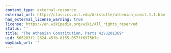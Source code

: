 ```yaml
---
content_type: external-resource
external_url: http://classics.mit.edu/Aristotle/athenian_const.1.1.html
has_external_license_warning: true
license: https://en.wikipedia.org/wiki/All_rights_reserved
status: ''
title: "The Athenian Constitution, Parts 42\u201369"
uid: 565203f1-2624-45fb-8155-057ff6975b7e
wayback_url: ''
---
```

